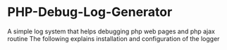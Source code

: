 # PHP-Debug-Log-Generator
A simple log system that helps debugging php web pages and php ajax routine
The following explains installation and configuration of the logger
